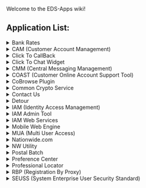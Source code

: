 Welcome to the EDS-Apps wiki!
## Application List:
<details><summary>Bank Rates</summary><p>

|Application Name |APRM ID|Wiki                                                                 |Codebase                                                         |
|:---------------:|:-----:|:-------------------------------------------------------------------:|:---------------------------------------------------------------:|
|Bank Rates       |5608   |[Bank Rates Wiki](https://github.nwie.net/Nationwide/bankrates/wiki) | [Bank Rates  Code](https://github.nwie.net/Nationwide/bankrates)|

</p></details>

<details><summary>CAM (Customer Account Management)</summary><p>

|Application Name                 |APRM ID|Wiki                                                   |Codebase                                          |
|:-------------------------------:|:-----:|:-----------------------------------------------------:|:------------------------------------------------:|
|CAM (Customer Account Management)|3170   |[CAM Wiki](https://github.nwie.net/Nationwide/cam/wiki)|[CAM Code](https://github.nwie.net/Nationwide/cam)|

</p></details>

<details><summary>Click To CallBack</summary><p>

|Application Name |APRM ID|Wiki                                                                               |Codebase                                                                      |
|:---------------:|:-----:|:---------------------------------------------------------------------------------:|:----------------------------------------------------------------------------:|
|Click To CallBack|3172   |[Click To CallBack Wiki](https://github.nwie.net/Nationwide/Click-To-CallBack/wiki)|[Click To CallBack Code](https://github.nwie.net/Nationwide/Click-To-CallBack)|

</p></details>

<details><summary>Click To Chat Widget</summary><p>

|Application Name|APRM ID|Wiki                                                                           |Codebase                                                                  |
|:--------------:|:-----:|:-----------------------------------------------------------------------------:|:------------------------------------------------------------------------:|
|Click to Chat   |3173   |[Click To Chat Wiki](https://github.nwie.net/Nationwide/ClickToChatWidget/wiki)|[Click To Chat Code](https://github.nwie.net/Nationwide/ClickToChatWidget)|

</p></details>

<details><summary>CMM (Central Messaging Management)</summary><p>

|Application Name  |APRM ID|Wiki                                                               |Codebase                                                       |
|:----------------:|:-----:|:-----------------------------------------------------------------:|:-------------------------------------------------------------:|
|CMM Web Services  |6990   |[CMM-WS Wiki](https://github.nwie.net/Nationwide/cmm-ws/wiki)      |[CMM-WS Code](https://github.nwie.net/Nationwide/cmm-ws)       |
|CMM Batch         |6990   |[CMM-Batch Wiki](https://github.nwie.net/Nationwide/cmm-batch/wiki)|[CMM-Batch Code](https://github.nwie.net/Nationwide/cmm-batch) |

</p></details>

<details><summary>COAST (Customer Online Account Support Tool)</summary><p>

|Application Name                            |APRM ID|Wiki                                                       |Codebase                                              |
|:------------------------------------------:|:-----:|:---------------------------------------------------------:|:----------------------------------------------------:|
|COAST (Customer Online Account Support Tool)|3201   |[COAST Wiki](https://github.nwie.net/Nationwide/coast/wiki)|[COAST Code](https://github.nwie.net/Nationwide/coast)|

</p></details>

<details><summary>CoBrowse Plugin</summary><p>

|Application Name       |APRM ID|Wiki                                                                           |Codebase                                                                  |
|:---------------------:|:-----:|:-----------------------------------------------------------------------------:|:------------------------------------------------------------------------:|
|CoBrowse Plugin        |N/A    |[CoBrowse Plugin Wiki](https://github.nwie.net/Nationwide/CoBrowse-Plugin/wiki)|[CoBrowse Plugin Code](https://github.nwie.net/Nationwide/CoBrowse-Plugin)|

</p></details>

<details><summary>Common Crypto Service</summary><p>

|Application Name      |APRM ID|Wiki                                                                                       |Codebase                                                                              |
|:--------------------:|:-----:|:-----------------------------------------------------------------------------------------:|:------------------------------------------------------------------------------------:|
|Common Crypto Service |N/A    |[Common Crypto Service Wiki](https://github.nwie.net/Nationwide/common-crypto-serivce/wiki)|[Common Crypto Service Code](https://github.nwie.net/Nationwide/common-crypto-serivce)|

</p></details>

<details><summary>Contact Us</summary><p>

|Application Name  |APRM ID|Wiki                                                                 |Codebase                                                        |
|:----------------:|:-----:|:-------------------------------------------------------------------:|:--------------------------------------------------------------:|
|Contact Us        |497    |[Contact Us Wiki](https://github.nwie.net/Nationwide/Contact-Us/wiki)|[Contact Us Code](https://github.nwie.net/Nationwide/Contact-Us)|

</p></details>

<details><summary>Detour</summary><p>

|Application Name    |APRM ID|Wiki                                                                        |Codebase                                                               |
|:------------------:|:-----:|:--------------------------------------------------------------------------:|:---------------------------------------------------------------------:|
|Detour Web Services |N/A    |[Detour WS Wiki](https://github.nwie.net/Nationwide/detour/wiki)            |[Detour WS Code](https://github.nwie.net/Nationwide/detour)            |
|Detour Inner Circle |N/A    |[Detour IC Wiki](https://github.nwie.net/Nationwide/detour-innercircle/wiki)|[Detour IC Code](https://github.nwie.net/Nationwide/detour-innercircle)|

</p></details>

<details><summary>IAM (Identity Access Management)</summary><p>

|Application Name                |APRM ID|Wiki                                                   |Codebase                                          |
|:------------------------------:|:-----:|:-----------------------------------------------------:|:------------------------------------------------:|
|IAM (Identity Access Management)|3105   |[IAM Wiki](https://github.nwie.net/Nationwide/iam/wiki)|[IAM Code](https://github.nwie.net/Nationwide/iam)|

</p></details>

<details><summary>IAM Admin Tool</summary><p>

|Application Name |APRM ID|Wiki                                                                         |Codebase                                                                |
|:---------------:|:-----:|:---------------------------------------------------------------------------:|:----------------------------------------------------------------------:|
|IAM Admin Tool   |6664   |[IAM Admin Tool Wiki](https://github.nwie.net/Nationwide/iam-admin-tool/wiki)|[IAM Admin Tool Code](https://github.nwie.net/Nationwide/iam-admin-tool)|

</p></details>

<details><summary>IAM Web Services</summary><p>

|Application Name     |APRM ID|Wiki                                                                               |Codebase                                                                      |
|:-------------------:|:-----:|:---------------------------------------------------------------------------------:|:----------------------------------------------------------------------------:|
|IAM Web Services     |6086   |[IAM Web Services Wiki](https://github.nwie.net/Nationwide/iam-ws/wiki)            |[IAM Web Services Code](https://github.nwie.net/Nationwide/iam-ws)            |
|IAM Migration Tool   |6681   |[IAM Migration Tool Wiki](https://github.nwie.net/Nationwide/iam-ws-migration/wiki)|[IAM Migration Tool Code](https://github.nwie.net/Nationwide/iam-ws-migration)|

</p></details>

<details><summary>Mobile Web Engine</summary><p>

|Application Name  |APRM ID|Wiki                                                                               |Codebase                                                                      |
|:----------------:|:-----:|:---------------------------------------------------------------------------------:|:----------------------------------------------------------------------------:|
|Mobile Web Engine |5986   |[Mobile Web Engine Wiki](https://github.nwie.net/Nationwide/mobile-web-engine/wiki)|[Mobile Web Engine Code](https://github.nwie.net/Nationwide/mobile-web-engine)|

</p></details>

<details><summary>MUA (Multi User Access)</summary><p>

|Application Name          |APRM ID|Wiki                                                                                           |Codebase                                                                                  |
|:------------------------:|:-----:|:---------------------------------------------------------------------------------------------:|:----------------------------------------------------------------------------------------:|
|IAM Authorization Services|6651   |[IAM Authorization Services Wiki](https://github.nwie.net/Nationwide/iam-authz-ws/wiki)        |[IAM Authorization Services Code](https://github.nwie.net/Nationwide/iam-authz-ws)        |
|IAM Authorization Center  |6670   |[IAM Authorization Center Wiki](https://github.nwie.net/Nationwide/authorization-center/wiki)  |[IAM Authorization Center Code](https://github.nwie.net/Nationwide/authorization-center)  |
|MUA Permissions Blender   |N/A    |[MUA Permissions Blender Wiki](https://github.nwie.net/Nationwide/mua-permissions-blender/wiki)|[MUA Permissions Blender Code](https://github.nwie.net/Nationwide/mua-permissions-blender)|
|Multi User API            |N/A    |[Mutlie User Api Wiki](https://github.nwie.net/Nationwide/multi-user-api/wiki)                 |[Multi User API Code](https://github.nwie.net/Nationwide/multi-user-api)                  |
|MUA API Client            |N/A    |[MUA API Client Wiki](https://github.nwie.net/Nationwide/mua-api-client/wiki)                  |[MUA API Client Code](https://github.nwie.net/Nationwide/mua-api-client)                  |

</p></details>

<details><summary>Nationwide.com</summary><p>

|Application Name |APRM ID|Wiki                                                                    |Codebase                                                           |
|:---------------:|:-----:|:----------------------------------------------------------------------:|:-----------------------------------------------------------------:|
|Nationwide.com   |1940   |[Nationwide.com Wiki](https://github.nwie.net/Nationwide/DGS-EDS-Nationwidecom-Redesign/wiki)|[Nationwide.com Code](https://github.nwie.net/Nationwide/DGS-EDS-Nationwidecom-Redesign)|

</p></details>

<details><summary>NW Utility</summary><p>

|Application Name |APRM ID|Wiki                                                                                             |Codebase                                                                    |
|:---------------:|:-----:|:---------------------------------------------------------------------------------------:|:----------------------------------------------------------------------------------:|
|NW Utility       |5621   |[NW Utility Wiki](https://github.nwie.net/Nationwide/nw-utility/wiki)|[NW Utility Code](https://github.nwie.net/Nationwide/nw-utility)|

</p></details>

<details><summary>Postal Batch</summary><p>

|Application Name    |APRM ID|Wiki                                                                |Codebase                                                     |
|:------------------:|:-----:|:--------------------------------------------------------------------:|:-----------------------------------------------------------:|
|Postal Batch        |6666   |[Postal Batch Wiki](https://github.nwie.net/Nationwide/iam-batch/wiki)|[Postal Batch Code](https://github.nwie.net/Nationwide/iam-batch)|

</p></details>

<details><summary>Preference Center</summary><p>

|Application Name         |APRM ID|Wiki                                                                                     |Codebase                                                                           |
|:-----------------------:|:-----:|:---------------------------------------------------------------------------------------:|:---------------------------------------------------------------------------------:|
|Preference Center        |6665   |[Preference Center Wiki](https://github.nwie.net/Nationwide/preference-center/wiki)      |[Preference Center Code](https://github.nwie.net/Nationwide/preference-center)     |
|Preference Management API|6967   |[Preference Management API Wiki](https://github.nwie.net/Nationwide/preferences-api/wiki)|Preference Management API Code](https://github.nwie.net/Nationwide/preferences-api)|

</p></details>

<details><summary>Professional Locator</summary><p>

|Application Name     |APRM ID|Wiki                                                                                     |Codebase                                                                            |
|:-------------------:|:-----:|:---------------------------------------------------------------------------------------:|:----------------------------------------------------------------------------------:|
|Professional Locator |3171   |[Professional Locator Wiki](https://github.nwie.net/Nationwide/professional-locator/wiki)|[Professional Locator Code](https://github.nwie.net/Nationwide/professional-locator)|

</p></details>

<details><summary>RBP (Registration By Proxy)</summary><p>

|Application Name           |APRM ID|Wiki                                                    |Codebase                                           |
|:-------------------------:|:-----:|:------------------------------------------------------:|:-------------------------------------------------:|
|RBP (Registration By Proxy)|3176   |[RBP Wiki](https://github.nwie.net/Nationwide/rbp/wiki) |[RBP Code](https://github.nwie.net/Nationwide/rbp) |

</p></details>

<details><summary>SEUSS (System Enterprise User Security Standard)</summary><p>

|Application Name                                |APRM ID|Wiki                                                        |Codebase                                               |
|:----------------------------------------------:|:-----:|:----------------------------------------------------------:|:-----------------------------------------------------:|
|SEUSS (System Enterprise User Security Standard)|4255   |[SEUSS Wiki](https://github.nwie.net/Nationwide/seuss/wiki) |[SEUSS Code](https://github.nwie.net/Nationwide/seuss) |

</p></details>